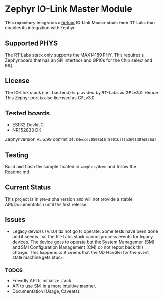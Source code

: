# Zephyr IO-Link Master Module

This repository integrates a [forked](https://github.com/vChavezB/i-link/tree/zephyr) IO-Link Master stack from RT Labs that enables its integration with Zephyr.

## Supported PHYS

The RT-Labs stack only supports the MAX14189 PHY. This requires a Zephyr board that has an SPI interface and GPIOs for the Chip select and IRQ.

## License

The IO-Link stack (i.e., backend) is provided by RT-Labs as GPLv3.0. Hence This Zephyr port
is also licensed as GPLv3.0.

## Tested boards

- ESP32 Devkit C
- NRF52833 DK

Zephyr version v3.6.99 commit `34c84eccec0508b16f5001b20fa369f387d856df`

## Testing

Build and flash the sample located in `samples/demo` and follow the Readme.md

## Current Status

This project is in pre-alpha version and will not provide a stable API/Documentation until the first release.

## Issues

- Legacy devices (V.1.0) do not go to operate. Some tests have been done and it seems
that the RT-Labs stack cannot process events for legacy devices. The device goes to operate
but the System Managemen (SM) and SMI Configuration Management (CM) do not report back this change.
This happens as it seems that the OD Handler for the event state machine gets stuck.


### TODOS

- Friendly API to initialize stack.
- API to use SMI in a more intuitive manner.
- Documentation (Usage, Caveats).




